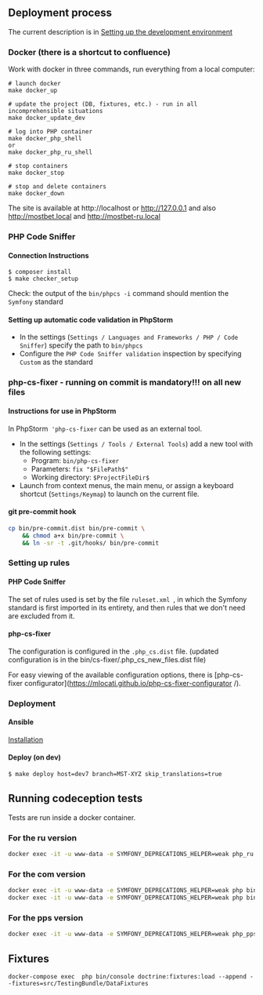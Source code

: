 ## Deployment process

The current description is in [Setting up the development environment](https://confluence.8adm.com/pages/viewpage.action?pageId=623217318 )

### Docker (there is a shortcut to confluence)

Work with docker in three commands, run everything from a local computer:

    # launch docker
    make docker_up

    # update the project (DB, fixtures, etc.) - run in all incomprehensible situations
    make docker_update_dev

    # log into PHP container
    make docker_php_shell
    or
    make docker_php_ru_shell

    # stop containers
    make docker_stop

    # stop and delete containers
    make docker_down

The site is available at http://localhost or http://127.0.0.1 and also http://mostbet.local and http://mostbet-ru.local

### PHP Code Sniffer

#### Connection Instructions

    $ composer install
    $ make checker_setup

Check: the output of the `bin/phpcs -i` command should mention the `Symfony` standard

#### Setting up automatic code validation in PhpStorm

* In the settings (`Settings / Languages and Frameworks / PHP / Code Sniffer`) specify the path to `bin/phpcs`
* Configure the `PHP Code Sniffer validation` inspection by specifying `Custom` as the standard

### php-cs-fixer - running on commit is mandatory!!! on all new files

#### Instructions for use in PhpStorm

In PhpStorm` 'php-cs-fixer` can be used as an external tool.

* In the settings (`Settings / Tools / External Tools`) add a new tool with the following settings:
  * Program: `bin/php-cs-fixer`
  * Parameters: `fix "$FilePath$"`
  * Working directory: `$ProjectFileDir$`
* Launch from context menus, the main menu, or assign a keyboard shortcut (`Settings/Keymap`) to launch on the current file.

#### git pre-commit hook

```bash
cp bin/pre-commit.dist bin/pre-commit \
    && chmod a+x bin/pre-commit \
    && ln -sr -t .git/hooks/ bin/pre-commit
```

### Setting up rules

#### PHP Code Sniffer

The set of rules used is set by the file `ruleset.xml `, in which the Symfony standard is first imported in its entirety, and then rules that we don't need are excluded from it.

#### php-cs-fixer

The configuration is configured in the `.php_cs.dist` file. (updated configuration is in the bin/cs-fixer/.php_cs_new_files.dist file)

For easy viewing of the available configuration options, there is [php-cs-fixer configurator](https://mlocati.github.io/php-cs-fixer-configurator /).

### Deployment

#### Ansible

[Installation](http://docs.ansible.com/ansible/intro_installation.html )

#### Deploy (on dev)

```sh
$ make deploy host=dev7 branch=MST-XYZ skip_translations=true

```

## Running codeception tests

Tests are run inside a docker container.

### For the ru version

```sh
docker exec -it -u www-data -e SYMFONY_DEPRECATIONS_HELPER=weak php_ru bin/codecept -f run Functional tests/Functional/AppRuBundle
```

### For the com version

```sh
docker exec -it -u www-data -e SYMFONY_DEPRECATIONS_HELPER=weak php bin/codecept -f run Functional tests/Functional/AppBundle
docker exec -it -u www-data -e SYMFONY_DEPRECATIONS_HELPER=weak php bin/codecept -f run Functional tests/Functional/CasinoBundle
```

### For the pps version
```sh
docker exec -it -u www-data -e SYMFONY_DEPRECATIONS_HELPER=weak php_pps bin/codecept -f run Functional tests/Functional/AppPpsBundle
```

## Fixtures

```
docker-compose exec  php bin/console doctrine:fixtures:load --append --fixtures=src/TestingBundle/DataFixtures
```